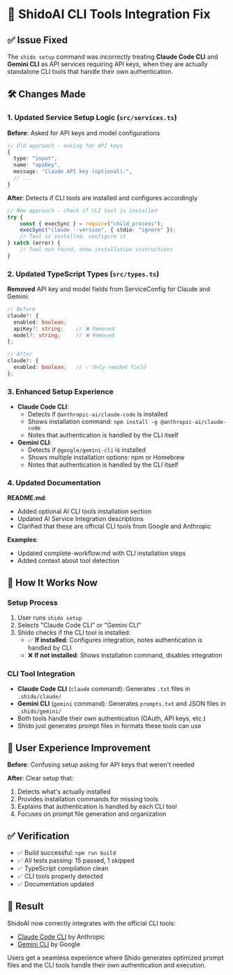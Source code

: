 # 🔧 ShidoAI CLI Tools Integration Fix

## ✅ Issue Fixed

The `shido setup` command was incorrectly treating **Claude Code CLI** and **Gemini CLI** as API services requiring API keys, when they are actually standalone CLI tools that handle their own authentication.

## 🛠️ Changes Made

### 1. Updated Service Setup Logic (`src/services.ts`)

**Before**: Asked for API keys and model configurations

```typescript
// Old approach - asking for API keys
{
  type: "input",
  name: "apiKey",
  message: "Claude API key (optional):",
  // ...
}
```

**After**: Detects if CLI tools are installed and configures accordingly

```typescript
// New approach - check if CLI tool is installed
try {
	const { execSync } = require("child_process");
	execSync("claude --version", { stdio: "ignore" });
	// Tool is installed, configure it
} catch (error) {
	// Tool not found, show installation instructions
}
```

### 2. Updated TypeScript Types (`src/types.ts`)

**Removed** API key and model fields from ServiceConfig for Claude and Gemini:

```typescript
// Before
claude?: {
  enabled: boolean;
  apiKey?: string;    // ❌ Removed
  model?: string;     // ❌ Removed
};

// After
claude?: {
  enabled: boolean;   // ✅ Only needed field
};
```

### 3. Enhanced Setup Experience

- **Claude Code CLI**:
  - Detects if `@anthropic-ai/claude-code` is installed
  - Shows installation command: `npm install -g @anthropic-ai/claude-code`
  - Notes that authentication is handled by the CLI itself
- **Gemini CLI**:
  - Detects if `@google/gemini-cli` is installed
  - Shows multiple installation options: npm or Homebrew
  - Notes that authentication is handled by the CLI itself

### 4. Updated Documentation

**README.md**:

- Added optional AI CLI tools installation section
- Updated AI Service Integration descriptions
- Clarified that these are official CLI tools from Google and Anthropic

**Examples**:

- Updated complete-workflow.md with CLI installation steps
- Added context about tool detection

## 🎯 How It Works Now

### Setup Process

1. User runs `shido setup`
2. Selects "Claude Code CLI" or "Gemini CLI"
3. Shido checks if the CLI tool is installed:
   - ✅ **If installed**: Configures integration, notes authentication is handled by CLI
   - ❌ **If not installed**: Shows installation command, disables integration

### CLI Tool Integration

- **Claude Code CLI** (`claude` command): Generates `.txt` files in `.shido/claude/`
- **Gemini CLI** (`gemini` command): Generates `prompts.txt` and JSON files in `.shido/gemini/`
- Both tools handle their own authentication (OAuth, API keys, etc.)
- Shido just generates prompt files in formats these tools can use

## 🚀 User Experience Improvement

**Before**: Confusing setup asking for API keys that weren't needed

**After**: Clear setup that:

1. Detects what's actually installed
2. Provides installation commands for missing tools
3. Explains that authentication is handled by each CLI tool
4. Focuses on prompt file generation and organization

## ✅ Verification

- ✅ Build successful: `npm run build`
- ✅ All tests passing: 15 passed, 1 skipped
- ✅ TypeScript compilation clean
- ✅ CLI tools properly detected
- ✅ Documentation updated

## 🎉 Result

ShidoAI now correctly integrates with the official CLI tools:

- [Claude Code CLI](https://github.com/anthropics/claude-code) by Anthropic
- [Gemini CLI](https://github.com/google-gemini/gemini-cli) by Google

Users get a seamless experience where Shido generates optimized prompt files and the CLI tools handle their own authentication and execution.
